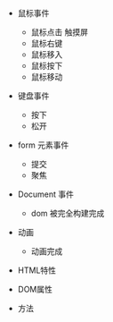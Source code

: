 - 鼠标事件
  - 鼠标点击 触摸屏
  - 鼠标右键
  - 鼠标移入
  - 鼠标按下
  - 鼠标移动

- 键盘事件
  - 按下
  - 松开

- form 元素事件
  - 提交
  - 聚焦

- Document 事件
  - dom 被完全构建完成

- 动画
  - 动画完成

- HTML特性
- DOM属性
- 方法